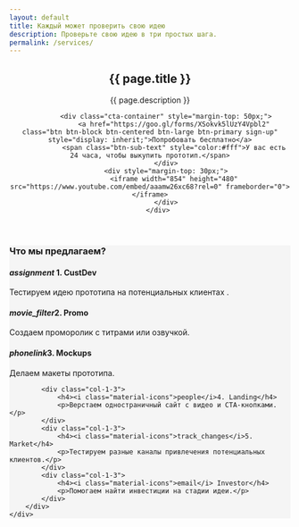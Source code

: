 ```yaml
---
layout: default
title: Каждый может проверить свою идею
description: Проверьте свою идею в три простых шага.
permalink: /services/
---
```

<header class="fancy-hero new-content">
 		<div class="container">
 			<h2>{{ page.title }}</h2>
			<p class="sub-text landing-page">{{ page.description }}</p>

			<div class="cta-container" style="margin-top: 50px;">
				<a href="https://goo.gl/forms/XSokvk5lUzY4Vpbl2" class="btn btn-block btn-centered btn-large btn-primary sign-up" style="display: inherit;">Попробовать бесплатно</a>
				<span class="btn-sub-text" style="color:#fff">У вас есть 24 часа, чтобы выкупить прототип.</span>
			</div>
			<div style="margin-top: 30px;">
				<iframe width="854" height="480" src="https://www.youtube.com/embed/aaamw26xc68?rel=0" frameborder="0"></iframe>
			</div>
		</div>
</header>

<section style="background: #f5f5f5">
	<div class="container">
		<h3>Что мы предлагаем?</h3>
		<div class="other-features">
			<div class="col-1-3">
				<h4><i class="material-icons">assignment</i> 1. CustDev</h4>
				<p>Тестируем идею прототипа на потенциальных клиентах .</p>
			</div>
			<div class="col-1-3">
				<h4><i class="material-icons">movie_filter</i>2. Promo</h4>
				<p>Создаем проморолик с титрами или озвучкой.</p>
			</div>
			<div class="col-1-3">
				<h4><i class="material-icons">phonelink</i>3. Mockups</h4>
				<p>Делаем макеты прототипа.</p>
			</div>

			<div class="col-1-3">
				<h4><i class="material-icons">people</i>4. Landing</h4>
				<p>Верстаем одностраничный сайт с видео и CTA-кнопками.</p>
			</div>
			<div class="col-1-3">
				<h4><i class="material-icons">track_changes</i>5. Market</h4>
				<p>Тестируем разные каналы привлечения потенциальных клиентов.</p>
			</div>
			<div class="col-1-3">
				<h4><i class="material-icons">email</i> Investor</h4>
				<p>Помогаем найти инвестиции на стадии идеи.</p>
			</div>
		</div>
	</div>
</section>


